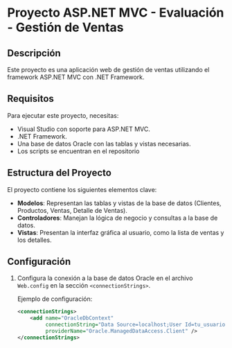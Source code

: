 # Proyecto ASP.NET MVC - Evaluación - Gestión de Ventas

## Descripción

Este proyecto es una aplicación web de gestión de ventas utilizando el framework ASP.NET MVC con .NET Framework. 
  
## Requisitos

Para ejecutar este proyecto, necesitas:
- Visual Studio con soporte para ASP.NET MVC.
- .NET Framework.
- Una base de datos Oracle con las tablas y vistas necesarias.
- Los scripts se encuentran en el repositorio

## Estructura del Proyecto

El proyecto contiene los siguientes elementos clave:
- **Modelos**: Representan las tablas y vistas de la base de datos (Clientes, Productos, Ventas, Detalle de Ventas).
- **Controladores**: Manejan la lógica de negocio y consultas a la base de datos.
- **Vistas**: Presentan la interfaz gráfica al usuario, como la lista de ventas y los detalles.

## Configuración

1. Configura la conexión a la base de datos Oracle en el archivo `Web.config` en la sección `<connectionStrings>`.
   
   Ejemplo de configuración:

   ```xml
   <connectionStrings>
       <add name="OracleDbContext" 
            connectionString="Data Source=localhost;User Id=tu_usuario;Password=tu_contraseña;" 
            providerName="Oracle.ManagedDataAccess.Client" />
   </connectionStrings>
